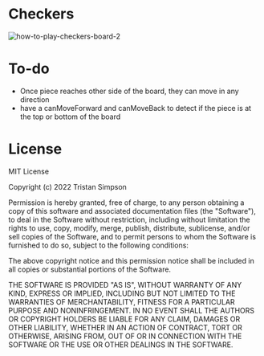 # Checkers
![how-to-play-checkers-board-2](https://user-images.githubusercontent.com/75189508/218342850-a0bef8cb-abb7-4643-b5dd-2454ff331cd6.jpg)

# To-do
- Once piece reaches other side of the board, they can move in any direction
- have a canMoveForward and canMoveBack to detect if the piece is at the top or bottom of the board


# License
MIT License

Copyright (c) 2022 Tristan Simpson

Permission is hereby granted, free of charge, to any person obtaining a copy
of this software and associated documentation files (the "Software"), to deal
in the Software without restriction, including without limitation the rights
to use, copy, modify, merge, publish, distribute, sublicense, and/or sell
copies of the Software, and to permit persons to whom the Software is
furnished to do so, subject to the following conditions:

The above copyright notice and this permission notice shall be included in all
copies or substantial portions of the Software.

THE SOFTWARE IS PROVIDED "AS IS", WITHOUT WARRANTY OF ANY KIND, EXPRESS OR
IMPLIED, INCLUDING BUT NOT LIMITED TO THE WARRANTIES OF MERCHANTABILITY,
FITNESS FOR A PARTICULAR PURPOSE AND NONINFRINGEMENT. IN NO EVENT SHALL THE
AUTHORS OR COPYRIGHT HOLDERS BE LIABLE FOR ANY CLAIM, DAMAGES OR OTHER
LIABILITY, WHETHER IN AN ACTION OF CONTRACT, TORT OR OTHERWISE, ARISING FROM,
OUT OF OR IN CONNECTION WITH THE SOFTWARE OR THE USE OR OTHER DEALINGS IN THE
SOFTWARE.
